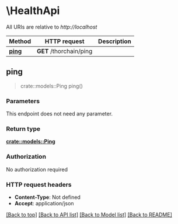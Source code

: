 # \HealthApi

All URIs are relative to *http://localhost*

Method | HTTP request | Description
------------- | ------------- | -------------
[**ping**](HealthApi.md#ping) | **GET** /thorchain/ping | 



## ping

> crate::models::Ping ping()


### Parameters

This endpoint does not need any parameter.

### Return type

[**crate::models::Ping**](Ping.md)

### Authorization

No authorization required

### HTTP request headers

- **Content-Type**: Not defined
- **Accept**: application/json

[[Back to top]](#) [[Back to API list]](../README.md#documentation-for-api-endpoints) [[Back to Model list]](../README.md#documentation-for-models) [[Back to README]](../README.md)

